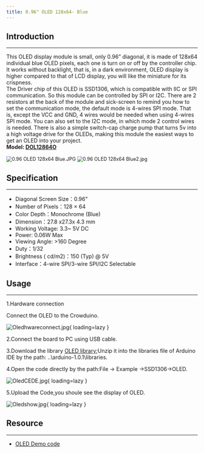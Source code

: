 ```yaml
---
title: 0.96" OLED 128x64- Blue
---
```


## Introduction
------------

This OLED display module is small, only 0.96” diagonal, it is made of 128x64 individual blue OLED pixels, each one is turn on or off by the controller chip. It works without backlight, that is, in a dark environment, OLED display is higher compared to that of LCD display, you will like the miniature for its crispness.  
The Driver chip of this OLED is SSD1306, which is compatible with IIC or SPI communication. So this module can be controlled by SPI or I2C. There are 2 resistors at the back of the module and sick-screen to remind you how to set the communication mode, the default mode is 4-wires SPI mode. That is, except the VCC and GND, 4 wires would be needed when using 4-wires SPI mode. You can also set to the I2C mode, in which mode 2 control wires is needed. There is also a simple switch-cap charge pump that turns 5v into a high voltage drive for the OLEDs, making this module the easiest ways to get an OLED into your project.  
**Model: [DOL12864O](http://www.elecrow.com/096-oled-128x64-blue-p-751.html)**  

<img loading='lazy' alt="0.96 OLED 128x64 Blue.JPG" src="https://wiki.elecrow.com/images/thumb/6/6d/0.96_OLED_128x64_Blue.JPG/400px-0.96_OLED_128x64_Blue.JPG" style="zoom:90%;"/>
<img loading='lazy' alt="0.96 OLED 128x64 Blue2.jpg" src="https://wiki.elecrow.com/images/thumb/8/8d/0.96_OLED_128x64_Blue2.jpg/400px-0.96_OLED_128x64_Blue2.jpg" style="zoom:90%;"/>

## Specification
-------------

- Diagonal Screen Size：0.96"
- Number of Pixels：128 × 64
- Color Depth：Monochrome (Blue)
- Dimension：27.8 x27.3x 4.3 mm
- Working Voltage: 3.3~ 5V DC
- Power: 0.06W Max
- Viewing Angle: &gt;160 Degree
- Duty：1/32
- Brightness ( cd/m2)：150 (Typ) @ 5V
- Interface：4-wire SPI/3-wire SPI/I2C Selectable

## Usage
-----

1.Hardware connection

Connect the OLED to the Crowduino.

![Oledhwareconnect.jpg](https://wiki.elecrow.com/images/thumb/a/ac/Oledhwareconnect.jpg/400px-Oledhwareconnect.jpg){ loading=lazy }

2.Connect the board to PC using USB cable.

3.Download the library [OLED library](./files/SSD1306-zip.md);Unzip it into the libraries file of Arduino IDE by the path: ..\\arduino-1.0.1\\libraries.

4.Open the code directly by the path:File -&gt; Example -&gt;SSD1306-&gt;OLED.


![OledCEDE.jpg](https://wiki.elecrow.com/images/thumb/d/df/OledCEDE.jpg/400px-OledCEDE.jpg){ loading=lazy }


5.Upload the Code,you shoule see the display of OLED.


![Oledshow.jpg](https://wiki.elecrow.com/images/thumb/2/29/Oledshow.jpg/400px-Oledshow.jpg){ loading=lazy }

## Resource
--------

- [OLED Demo code](./files/SSD1306-zip.md)